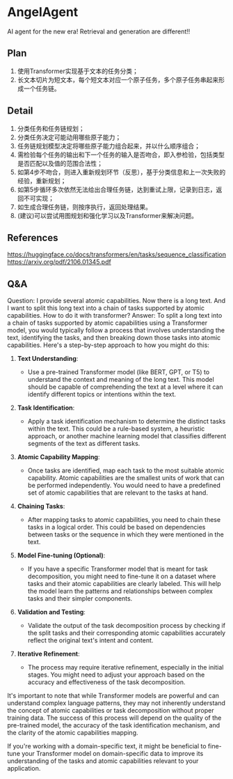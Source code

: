 # AngelAgent
AI agent for the new era! Retrieval and generation are different!!

## Plan
1. 使用Transformer实现基于文本的任务分类；
2. 长文本切片为短文本，每个短文本对应一个原子任务，多个原子任务串起来形成一个任务链。

## Detail
1. 分类任务和任务链规划；
2. 分类任务决定可能动用哪些原子能力；
3. 任务链规划模型决定将哪些原子能力组合起来，并以什么顺序组合；
4. 需检验每个任务的输出和下一个任务的输入是否吻合，即入参检验，包括类型是否匹配以及值的范围合法性；
5. 如第4步不吻合，则进入重新规划环节（反思），基于分类信息和上一次失败的经验，重新规划；
6. 如第5步循环多次依然无法给出合理任务链，达到重试上限，记录到日志，返回不可实现；
7. 如生成合理任务链，则按序执行，返回处理结果。
8. (建议)可以尝试用图规划和强化学习以及Transformer来解决问题。

## References
https://huggingface.co/docs/transformers/en/tasks/sequence_classification
https://arxiv.org/pdf/2106.01345.pdf

## Q&A
Question:
I provide several atomic capabilities. Now there is a long text. And I want to split this long text into a chain of tasks supported by atomic capabilities. How to do it with transformer?
Answer:
To split a long text into a chain of tasks supported by atomic capabilities using a Transformer model, you would typically follow a process that involves understanding the text, identifying the tasks, and then breaking down those tasks into atomic capabilities. Here's a step-by-step approach to how you might do this:

1. **Text Understanding**:
   - Use a pre-trained Transformer model (like BERT, GPT, or T5) to understand the context and meaning of the long text. This model should be capable of comprehending the text at a level where it can identify different topics or intentions within the text.

2. **Task Identification**:
   - Apply a task identification mechanism to determine the distinct tasks within the text. This could be a rule-based system, a heuristic approach, or another machine learning model that classifies different segments of the text as different tasks.

3. **Atomic Capability Mapping**:
   - Once tasks are identified, map each task to the most suitable atomic capability. Atomic capabilities are the smallest units of work that can be performed independently. You would need to have a predefined set of atomic capabilities that are relevant to the tasks at hand.

4. **Chaining Tasks**:
   - After mapping tasks to atomic capabilities, you need to chain these tasks in a logical order. This could be based on dependencies between tasks or the sequence in which they were mentioned in the text.

5. **Model Fine-tuning (Optional)**:
   - If you have a specific Transformer model that is meant for task decomposition, you might need to fine-tune it on a dataset where tasks and their atomic capabilities are clearly labeled. This will help the model learn the patterns and relationships between complex tasks and their simpler components.

6. **Validation and Testing**:
   - Validate the output of the task decomposition process by checking if the split tasks and their corresponding atomic capabilities accurately reflect the original text's intent and content.

7. **Iterative Refinement**:
   - The process may require iterative refinement, especially in the initial stages. You might need to adjust your approach based on the accuracy and effectiveness of the task decomposition.

It's important to note that while Transformer models are powerful and can understand complex language patterns, they may not inherently understand the concept of atomic capabilities or task decomposition without proper training data. The success of this process will depend on the quality of the pre-trained model, the accuracy of the task identification mechanism, and the clarity of the atomic capabilities mapping.

If you're working with a domain-specific text, it might be beneficial to fine-tune your Transformer model on domain-specific data to improve its understanding of the tasks and atomic capabilities relevant to your application.
